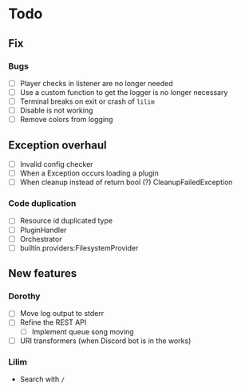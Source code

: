# Todo

## Fix
### Bugs
 - [ ] Player checks in listener are no longer needed
 - [ ] Use a custom function to get the logger is no longer necessary
 - [ ] Terminal breaks on exit or crash of `lilim`
 - [ ] Disable is not working
 - [ ] Remove colors from logging

## Exception overhaul
 - [ ] Invalid config checker
 - [ ] When a Exception occurs loading a plugin
 - [ ] When cleanup instead of return bool (?) CleanupFailedException

### Code duplication
 - [ ] Resource id duplicated type
 - [ ] PluginHandler
 - [ ] Orchestrator
 - [ ] builtin.providers:FilesystemProvider

## New features
### Dorothy
- [ ] Move log output to stderr
- [ ] Refine the REST API
  - [ ] Implement queue song moving
 - [ ] URI transformers (when Discord bot is in the works)

### Lilim
- Search with `/`
